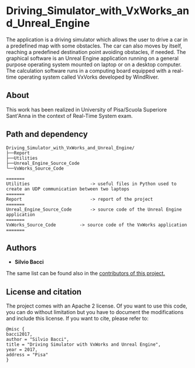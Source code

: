 # Driving_Simulator_with_VxWorks_and_Unreal_Engine
The application is a driving simulator which allows the user to drive a car in a predefined map with some obstacles. The car can also moves by itself, reaching a predefined destination point avoiding obstacles, if needed. The graphical software is an Unreal Engine application running on a general purpose operating system mounted on laptop or on a desktop computer. The calculation software runs in a computing board equipped with a real-time operating system called VxVorks developed by WindRiver.

## About 
This work has been realized in University of Pisa/Scuola Superiore Sant'Anna in the context of Real-Time System exam.

## Path and dependency
```
Driving_Simulator_with_VxWorks_and_Unreal_Engine/
├──Report
├──Utilities
├──Unreal_Engine_Source_Code
└──VxWorks_Source_Code

=======
Utilities						-> useful files in Python used to create an UDP communication between two laptops
=======
Report							-> report of the project
=======
Unreal_Engine_Source_Code		-> source code of the Unreal Engine application
=======
VxWorks_Source_Code			-> source code of the VxWorks application
=======
```

## Authors
* <b>Silvio Bacci</b>

The same list can be found also in the <a href="https://github.com/ciabbi94/turtlebot3_environment_scanner/graphs/contributors">contributors of this project.</a>

## License and citation
The project comes with an Apache 2 license. Of you want to use this code, you can do without limitation but you have to document the modifications and include this license. If you want to cite, please refer to:

```
@misc {
bacci2017,
author = "Silvio Bacci",
title = "Driving Simulator with VxWorks and Unreal Engine",
year = 2017,
address = "Pisa"
}
```



